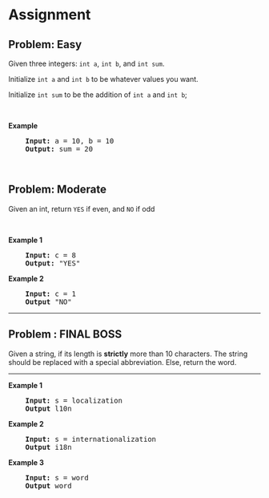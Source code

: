# Assignment

## Problem: Easy

Given three integers: `int a`, `int b`, and `int sum`.

Initialize `int a` and `int b` to be whatever values you want.

Initialize `int sum` to be the addition of `int a` and `int b`;

<br>

**Example**

<pre>
    <b>Input:</b> a = 10, b = 10
    <b>Output:</b> sum = 20
</pre>

<br>

## Problem: Moderate

Given an int, return `YES` if even, and `NO` if odd

<br>

**Example 1**

<pre>
    <b>Input:</b> c = 8
    <b>Output:</b> "YES"
</pre>

**Example 2**

<pre>
    <b>Input:</b> c = 1
    <b>Output</b> "NO"
</pre>

<hr>

## Problem : FINAL BOSS

Given a string, if its length is **strictly** more than 10 characters. The string should be replaced with a
special abbreviation. Else, return the word.

<hr>

**Example 1**

<pre>
    <b>Input:</b> s = localization
    <b>Output</b> l10n
</pre>

**Example 2**

<pre>
    <b>Input:</b> s = internationalization
    <b>Output</b> i18n
</pre>

**Example 3**

<pre>
    <b>Input:</b> s = word
    <b>Output</b> word
</pre>

